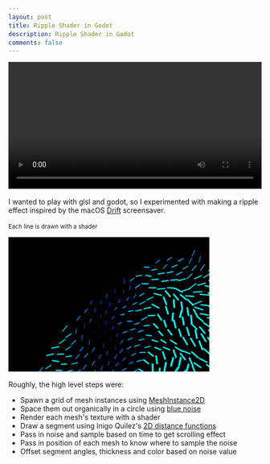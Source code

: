 ```yaml
---
layout: post
title: Ripple Shader in Godot
description: Ripple Shader in Godot
comments: false
---
```


<video width="100%" autoplay loop preload="auto" controls>
  <source src="/assets/images/posts/ripple_shader/ripple.mov" type="video/mp4">
Your browser does not support the video tag.
</video>

I wanted to play with glsl and godot, so I experimented with making a ripple effect inspired by the macOS [Drift](https://youtu.be/BcrhRHD05ZA?si=Zm2MBIe0LPneRjI_) screensaver.

<small> Each line is drawn with a shader </small>

<img src="/assets/images/posts/ripple_shader/ripple_closeup.gif" width="400">

<br>

Roughly, the high level steps were:
- Spawn a grid of mesh instances using [MeshInstance2D](https://docs.godotengine.org/en/stable/classes/class_meshinstance2d.html)
- Space them out organically in a circle using [blue noise](https://x.com/2DArray/status/1450896043332227076)
- Render each mesh's texture with a shader
- Draw a segment using Inigo Quilez's [2D distance functions](https://iquilezles.org/articles/distfunctions2d/)
- Pass in noise and sample based on time to get scrolling effect
- Pass in position of each mesh to know where to sample the noise
- Offset segment angles, thickness and color based on noise value

<br>



